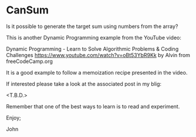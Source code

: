 # CanSum
Is it possible to generate the target sum using numbers from the array?

This is another Dynamic Programming example from the YouTube video:

Dynamic Programming - Learn to Solve Algorithmic Problems & Coding Challenges
https://www.youtube.com/watch?v=oBt53YbR9Kk
by Alvin from freeCodeCamp.org

It is a good example to follow a memoization recipe presented in the video.

If interested please take a look at the associated post in my blig:

<T.B.D.>

Remember that one of the best ways to learn is to read and experiment.

Enjoy;

John
